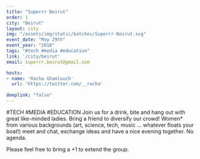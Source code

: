 ```yaml
---
title: "Superrr Beirut"
order: 1
city: "Beirut"
layout: city
img: "/assets/img/static/batches/Superrr-Beirut.svg"
event_date: "May 29th"
event_year: "2018"
tags: "#tech #media #education"
link: '/city/beirut'
email: superrr.beirut@gmail.com

hosts:
- name: 'Racha Ghamlouch'
  url: 'https://twitter.com/__racha'
  
deeplink: "false"
---
```


#TECH #MEDIA #EDUCATION
Join us for a drink, bite and hang out with great like-minded ladies. Bring a friend to diversify our crowd! Women* from various backgrounds (art, science, tech, music … whatever floats your boat!) meet and chat, exchange ideas and have a nice evening together. No agenda. 

Please feel free to bring a +1 to extend the group.

